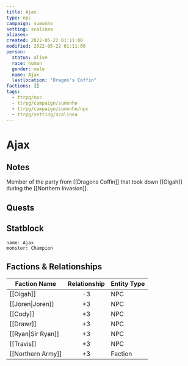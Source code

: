 ```yaml
---
title: Ajax
type: npc
campaign: sumonho
setting: scalinea
aliases: 
created: 2022-05-22 01:11:00
modified: 2022-05-22 01:11:00
person:
  status: alive
  race: human
  gender: male
  name: Ajax
  lastlocation: "Dragon's Coffin"
factions: []
tags:
  - ttrpg/npc
  - ttrpg/campaign/sumonho
  - ttrpg/campaign/sumonho/npc
  - ttrpg/setting/scalinea
---
```


# Ajax

## Notes

Member of the party from [[Dragons Coffin]] that took down [[Oigah]] during the [[Northern Invasion]].

## Quests


## Statblock

```statblock
name: Ajax
monster: Champion
```


## Factions & Relationships
| Faction Name          | Relationship | Entity Type |
| --------------------- |:------------:| ----------- |
| [[Oigah]]             |      -3      | NPC         |
| [[Joren\|Joren]] |      +3      | NPC         |
| [[Cody]]              |      +3      | NPC         |
| [[Drawr]]             |      +3      | NPC         |
| [[Ryan\|Sir Ryan]]    |      +3      | NPC         |
| [[Travis]]            |      +3      | NPC         |
| [[Northern Army]]     |      +3      | Faction     | 



